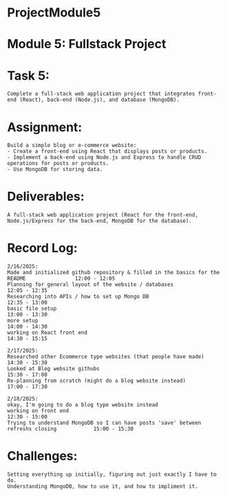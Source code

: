 # ProjectModule5
# Module 5: Fullstack Project
# Task 5:
    Complete a full-stack web application project that integrates front-end (React), back-end (Node.js), and database (MongoDB).

# Assignment:
    Build a simple blog or e-commerce website:
    - Create a front-end using React that displays posts or products.
    - Implement a back-end using Node.js and Express to handle CRUD operations for posts or products.
    - Use MongoDB for storing data.

# Deliverables:
    A full-stack web application project (React for the front-end, Node.js/Express for the back-end, MongoDB for the database).


# Record Log:
    2/16/2025:
    Made and initialized github repository & filled in the basics for the README                12:00 - 12:05
    Planning for general layout of the website / databases                                      12:05 - 12:35
    Researching into APIs / how to set up Mongo DB                                              12:35 - 13:00
    basic file setup                                                                            13:00 - 13:30
    more setup                                                                                  14:00 - 14:30
    working on React front end                                                                  14:30 - 15:15

    2/17/2025:
    Researched other Ecommerce type websites (that people have made)                            14:30 - 15:30
    Looked at Blog website githubs                                                              15:30 - 17:00
    Re-planning from scratch (might do a blog website instead)                                  17:00 - 17:30

    2/18/2025:
    okay, I'm going to do a blog type website instead
    working on front end                                                                        12:30 - 15:00
    Trying to understand MongoDB so I can have posts 'save' between refreshs closing            15:00 - 15:30


# Challenges:
    Setting everything up initially, figuring out just exactly I have to do.
    Understanding MongoDB, how to use it, and how to impliment it.